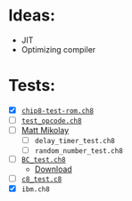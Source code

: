 # Ideas:
- JIT
- Optimizing compiler

# Tests:
- [x] [`chip8-test-rom.ch8`](https://github.com/metteo/chip8-test-rom)
- [ ] [`test_opcode.ch8`](https://github.com/corax89/chip8-test-rom)
- [ ] [Matt Mikolay](https://github.com/mattmikolay/chip-8)
  - [ ] `delay_timer_test.ch8`
  - [ ] `random_number_test.ch8` 
- [ ] [`BC_test.ch8`](https://slack-files.com/T3CH37TNX-F3RKEUKL4-b05ab4930d)
  - [Download](https://slack-files.com/T3CH37TNX-F3RF5KT43-0fb93dbd1f)
- [ ] [`c8_test.c8`](https://github.com/Skosulor/c8int/tree/master/test)
- [x] `ibm.ch8`
